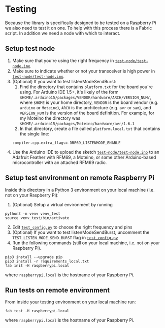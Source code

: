 # Testing
Because the library is specifically designed to be tested on a Raspberry Pi we also need to test it on one. To help with this process there is a Fabric script. In addition we need a node with which to interact.


## Setup test node
1. Make sure that you're using the right frequency in [```test-node/test-node.ino```](test-node/test-node.ino).
2. Make sure to indicate whether or not your transceiver is high power in [```test-node/test-node.ino```](test-node/test-node.ino).
3. (Optional) If you want to test listenModeSendBurst:
    1. Find the directory that contains ```platform.txt``` for the board you're using. For Arduino IDE 1.5+, it's likely of the form ```$HOME/.arduino15/packages/VENDOR/hardware/ARCH/VERSION_NUM/```, where ```$HOME``` is your home directory, ```VENDOR``` is the board vendor (e.g. ```arduino``` or ```Moteino```), ```ARCH``` is the architecture (e.g. ```avr``` or ```sam```), and ```VERSION_NUM``` is the version of the board definition. For example, for my Moteino the directory was ```$HOME/.arduino15/packages/Moteino/hardware/avr/1.6.1```
    2. In that directory, create a file called ```platform.local.txt``` that contains the single line:
    ```
    compiler.cpp.extra_flags=-DRF69_LISTENMODE_ENABLE
    ```
4. Use the Arduino IDE to upload the sketch [```test-node/test-node.ino```](test-node/test-node.ino) to an Adafruit Feather with RFM69, a Moteino, or some other Arduino-based microcontroller with an attached RFM69 radio.

## Setup test environment on remote Raspberry Pi
Inside this directory in a Python 3 environment on your local machine (i.e. not on your Raspberry Pi):
1. (Optional) Setup a virtual environment by running
```
python3 -m venv venv_test
source venv_test/bin/activate
```
2. Edit [```test_config.py```](test_config.py) to choose the right frequency and pins
3. (Optional) If you want to test listenModeSendBurst, uncomment the ```TEST_LISTEN_MODE_SEND_BURST``` flag in [```test_config.py```](test_config.py)
4. Run the following commands (still on your local machine, i.e. not on your Raspberry Pi).
```
pip3 install --upgrade pip
pip3 install -r requirements_local.txt
fab init -H raspberrypi.local 
```
where ```raspberrypi.local``` is the hostname of your Raspberry Pi.

## Run tests on remote environment
From inside your testing environment on your local machine run:
```
fab test -H raspberrypi.local 
```
where ```raspberrypi.local``` is the hostname of your Raspberry Pi.
